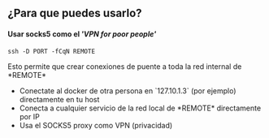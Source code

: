 ## ¿Para que puedes usarlo?
#### Usar socks5 como el *'VPN for poor people'*
`ssh -D PORT -fCqN REMOTE`

<div>Esto permite que crear conexiones de puente a toda la red internal de *REMOTE*</div> <!-- .element: class="fragment fade-left" -->
<ul>
<li>Conectate al docker de otra persona en `127.10.1.3` (por ejemplo) directamente en tu host</li>
<li>Conecta a cualquier servicio de la red local de *REMOTE* directamente por IP</li>
<li>Usa el SOCKS5 proxy como VPN (privacidad)</li>
</ul> <!-- .element: class="fragment fade-left" -->
